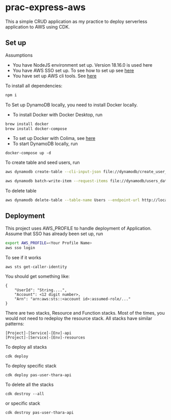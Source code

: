 # prac-express-aws

This a simple CRUD application as my practice to deploy serverless application to AWS using CDK.

## Set up 

Assumptions
- You have NodeJS environment set up. Version 18.16.0 is used here
- You have AWS SSO set up. To see how to set up see [here](https://docs.aws.amazon.com/singlesignon/latest/userguide/getting-started.html)
- You have set up AWS cli tools. See [here](https://docs.aws.amazon.com/cli/latest/userguide/getting-started-install.html)

To install all dependencies:
```bash
npm i 
```

To Set up DynamoDB locally, you need to install Docker locally.
- To install Docker with Docker Desktop, run 
```bash
brew install docker 
brew install docker-compose
```
- To set up Docker with Colima, see [here](https://github.com/abiosoft/colima)
- To start DynamoDB locally, run
```
docker-compose up -d
```

To create table and seed users, run
```bash
aws dynamodb create-table --cli-input-json file://dynamodb/create_user_table_local.json --endpoint-url  http://localhost:8000

aws dynamodb batch-write-item --request-items file://dynamodb/users_data.json  --endpoint-url http://localhost:8000
```

To delete table
```bash
aws dynamodb delete-table --table-name Users --endpoint-url http://localhost:8000
```

## Deployment

This project uses AWS_PROFILE to handle deployment of Application. Assume that SSO has already been set up, run

```bash
export AWS_PROFILE=<Your Profile Name>
aws sso login
```

To see if it works
```bash
aws sts get-caller-identity
```
You should get something like:
```
{
    "UserId": "String....",
    "Account": <12 digit number>,
    "Arn": "arn:aws:sts::<account id>:assumed-role/..."
}
```

There are two stacks, Resource and Function stacks. Most of the times, you would not need to redeploy the resource stack. All stacks have similar patterns:
```
[Project]-[Service]-[Env]-api
[Project]-[Service]-[Env]-resources
```

To deploy all stacks
```
cdk deploy 
```

To deploy specific stack
```
cdk deploy pas-user-thara-api
```

To delete all the stacks
```
cdk destroy --all
```
or specific stack
```
cdk destroy pas-user-thara-api
```
